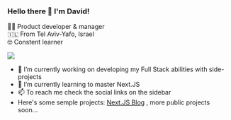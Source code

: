 ### Hello there 👋 I'm David!

👨‍💻  Product developer & manager <br>
🇮🇱  From Tel Aviv-Yafo, Israel <br>
🤓  Constent learner

<img src="https://visitor-badge.laobi.icu/badge?page_id=pilot92.visitor-badge" />

- 🔭 I’m currently working on developing my Full Stack abilities with side-projects
- 🌱 I’m currently learning to master Next.JS
- 📫 To reach me check the social links on the sidebar
- Here's some semple projects: [Next.JS Blog](https://nextjs-blog-sigma-six-96.vercel.app/) , more public projects soon...

<!--
**pilot92/pilot92** is a ✨ _special_ ✨ repository because its `README.md` (this file) appears on your GitHub profile.

Here are some ideas to get you started:

- 🔭 I’m currently working on ...
- 🌱 I’m currently learning ...
- 👯 I’m looking to collaborate on ...
- 🤔 I’m looking for help with ...
- 💬 Ask me about ...
- 📫 How to reach me: ...
- 😄 Pronouns: ...
- ⚡ Fun fact: ...
-->
